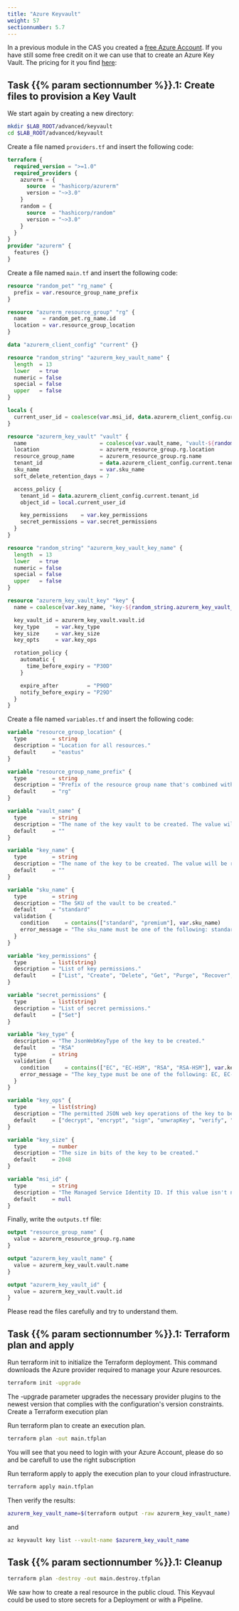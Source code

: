 ```yaml
---
title: "Azure Keyvault"
weight: 57
sectionnumber: 5.7
---
```



In a previous module in the CAS you created a [free Azure Account](https://azure.microsoft.com/en-us/pricing/purchase-options/azure-account).
If you have still some free credit on it we can use that to create an Azure Key Vault. The pricing for it you find [here](https://azure.microsoft.com/en-us/pricing/details/key-vault/):

## Task {{% param sectionnumber %}}.1: Create files to provision a Key Vault

We start again by creating a new directory:

```bash
mkdir $LAB_ROOT/advanced/keyvault
cd $LAB_ROOT/advanced/keyvault
```

Create a file named `providers.tf` and insert the following code:

```terraform
terraform {
  required_version = ">=1.0"
  required_providers {
    azurerm = {
      source  = "hashicorp/azurerm"
      version = "~>3.0"
    }
    random = {
      source  = "hashicorp/random"
      version = "~>3.0"
    }
  }
}
provider "azurerm" {
  features {}
}
```

Create a file named `main.tf` and insert the following code:

```terraform
resource "random_pet" "rg_name" {
  prefix = var.resource_group_name_prefix
}

resource "azurerm_resource_group" "rg" {
  name     = random_pet.rg_name.id
  location = var.resource_group_location
}

data "azurerm_client_config" "current" {}

resource "random_string" "azurerm_key_vault_name" {
  length  = 13
  lower   = true
  numeric = false
  special = false
  upper   = false
}

locals {
  current_user_id = coalesce(var.msi_id, data.azurerm_client_config.current.object_id)
}

resource "azurerm_key_vault" "vault" {
  name                       = coalesce(var.vault_name, "vault-${random_string.azurerm_key_vault_name.result}")
  location                   = azurerm_resource_group.rg.location
  resource_group_name        = azurerm_resource_group.rg.name
  tenant_id                  = data.azurerm_client_config.current.tenant_id
  sku_name                   = var.sku_name
  soft_delete_retention_days = 7

  access_policy {
    tenant_id = data.azurerm_client_config.current.tenant_id
    object_id = local.current_user_id

    key_permissions    = var.key_permissions
    secret_permissions = var.secret_permissions
  }
}

resource "random_string" "azurerm_key_vault_key_name" {
  length  = 13
  lower   = true
  numeric = false
  special = false
  upper   = false
}

resource "azurerm_key_vault_key" "key" {
  name = coalesce(var.key_name, "key-${random_string.azurerm_key_vault_key_name.result}")

  key_vault_id = azurerm_key_vault.vault.id
  key_type     = var.key_type
  key_size     = var.key_size
  key_opts     = var.key_ops

  rotation_policy {
    automatic {
      time_before_expiry = "P30D"
    }

    expire_after         = "P90D"
    notify_before_expiry = "P29D"
  }
}
```

Create a file named `variables.tf` and insert the following code:

```terraform
variable "resource_group_location" {
  type        = string
  description = "Location for all resources."
  default     = "eastus"
}

variable "resource_group_name_prefix" {
  type        = string
  description = "Prefix of the resource group name that's combined with a random ID so name is unique in your Azure subscription."
  default     = "rg"
}

variable "vault_name" {
  type        = string
  description = "The name of the key vault to be created. The value will be randomly generated if blank."
  default     = ""
}

variable "key_name" {
  type        = string
  description = "The name of the key to be created. The value will be randomly generated if blank."
  default     = ""
}

variable "sku_name" {
  type        = string
  description = "The SKU of the vault to be created."
  default     = "standard"
  validation {
    condition     = contains(["standard", "premium"], var.sku_name)
    error_message = "The sku_name must be one of the following: standard, premium."
  }
}

variable "key_permissions" {
  type        = list(string)
  description = "List of key permissions."
  default     = ["List", "Create", "Delete", "Get", "Purge", "Recover", "Update", "GetRotationPolicy", "SetRotationPolicy"]
}

variable "secret_permissions" {
  type        = list(string)
  description = "List of secret permissions."
  default     = ["Set"]
}

variable "key_type" {
  description = "The JsonWebKeyType of the key to be created."
  default     = "RSA"
  type        = string
  validation {
    condition     = contains(["EC", "EC-HSM", "RSA", "RSA-HSM"], var.key_type)
    error_message = "The key_type must be one of the following: EC, EC-HSM, RSA, RSA-HSM."
  }
}

variable "key_ops" {
  type        = list(string)
  description = "The permitted JSON web key operations of the key to be created."
  default     = ["decrypt", "encrypt", "sign", "unwrapKey", "verify", "wrapKey"]
}

variable "key_size" {
  type        = number
  description = "The size in bits of the key to be created."
  default     = 2048
}

variable "msi_id" {
  type        = string
  description = "The Managed Service Identity ID. If this value isn't null (the default), 'data.azurerm_client_config.current.object_id' will be set to this value."
  default     = null
}
```

Finally, write the `outputs.tf` file:

```terraform
output "resource_group_name" {
  value = azurerm_resource_group.rg.name
}

output "azurerm_key_vault_name" {
  value = azurerm_key_vault.vault.name
}

output "azurerm_key_vault_id" {
  value = azurerm_key_vault.vault.id
}
```

Please read the files carefully and try to understand them.

## Task {{% param sectionnumber %}}.1: Terraform plan and apply

Run terraform init to initialize the Terraform deployment. This command downloads the Azure provider required to manage your Azure resources.

```bash
terraform init -upgrade
```

The -upgrade parameter upgrades the necessary provider plugins to the newest version that complies with the configuration's version constraints.
Create a Terraform execution plan

Run terraform plan to create an execution plan.

```bash
terraform plan -out main.tfplan
```

You will see that you need to login with your Azure Account, please do so and be carefull to use the right subscription

Run terraform apply to apply the execution plan to your cloud infrastructure.

```bash
terraform apply main.tfplan
```

Then verify the results:

```bash
azurerm_key_vault_name=$(terraform output -raw azurerm_key_vault_name)
```

and

```bash
az keyvault key list --vault-name $azurerm_key_vault_name
```

## Task {{% param sectionnumber %}}.1: Cleanup

```bash
terraform plan -destroy -out main.destroy.tfplan
```

We saw how to create a real resource in the public cloud. This Keyvaul could be used to store secrets for a Deployment or with a Pipeline.
